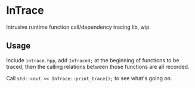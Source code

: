 # InTrace
Intrusive runtime function call/dependency tracing lib, wip.

## Usage

Include `intrace.hpp`, add `InTraced;` at the beginning of functions to be traced, then the calling relations between those functions are all recorded.

Call `std::cout << InTrace::print_trace();` to see what's going on.
